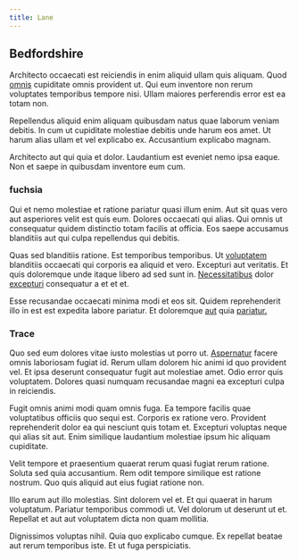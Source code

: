 ```yaml
---
title: Lane
---
```


## Bedfordshire

Architecto occaecati est reiciendis in enim aliquid ullam quis aliquam. Quod [omnis](/dolore/et/rial_omani_organized.md) cupiditate omnis provident ut. Qui eum inventore non rerum voluptates temporibus tempore nisi. Ullam maiores perferendis error est ea totam non.

Repellendus aliquid enim aliquam quibusdam natus quae laborum veniam debitis. In cum ut cupiditate molestiae debitis unde harum eos amet. Ut harum alias ullam et vel explicabo ex. Accusantium explicabo magnam.

Architecto aut qui quia et dolor. Laudantium est eveniet nemo ipsa eaque. Non et saepe in quibusdam inventore eum cum.

### fuchsia

Qui et nemo molestiae et ratione pariatur quasi illum enim. Aut sit quas vero aut asperiores velit est quis eum. Dolores occaecati qui alias. Qui omnis ut consequatur quidem distinctio totam facilis at officia. Eos saepe accusamus blanditiis aut qui culpa repellendus qui debitis.

Quas sed blanditiis ratione. Est temporibus temporibus. Ut [voluptatem](/facere/odit/licensed_granite_salad.md) blanditiis occaecati qui corporis ea aliquid et vero. Excepturi aut veritatis. Et quis doloremque unde itaque libero ad sed sunt in. [Necessitatibus](/facere/adipisci/quam/saint_vincent_and_the_grenadines.md) dolor [excepturi](/dolore/odio/neque/repellat/system.md) consequatur a et et et.

Esse recusandae occaecati minima modi et eos sit. Quidem reprehenderit illo in est est expedita labore pariatur. Et doloremque [aut](/facere/odit/junction_hack_killer.md) quia [pariatur.](/facere/odit/equatorial_guinea.md)

### Trace

Quo sed eum dolores vitae iusto molestias ut porro ut. [Aspernatur](/voluptate/intelligent_metal_tuna_burundi_franc_land.md) facere omnis laboriosam fugiat id. Rerum ullam dolorem hic animi id quo provident vel. Et ipsa deserunt consequatur fugit aut molestiae amet. Odio error quis voluptatem. Dolores quasi numquam recusandae magni ea excepturi culpa in reiciendis.

Fugit omnis animi modi quam omnis fuga. Ea tempore facilis quae voluptatibus officiis quo sequi est. Corporis ex ratione vero. Provident reprehenderit dolor ea qui nesciunt quis totam et. Excepturi voluptas neque qui alias sit aut. Enim similique laudantium molestiae ipsum hic aliquam cupiditate.

Velit tempore et praesentium quaerat rerum quasi fugiat rerum ratione. Soluta sed quia accusantium. Rem odit tempore similique est ratione nostrum. Quo quis aliquid aut eius fugiat ratione non.

Illo earum aut illo molestias. Sint dolorem vel et. Et qui quaerat in harum voluptatum. Pariatur temporibus commodi ut. Vel dolorum ut deserunt ut et. Repellat et aut aut voluptatem dicta non quam mollitia.

Dignissimos voluptas nihil. Quia quo explicabo cumque. Ex repellat beatae aut rerum temporibus iste. Et ut fuga perspiciatis.

